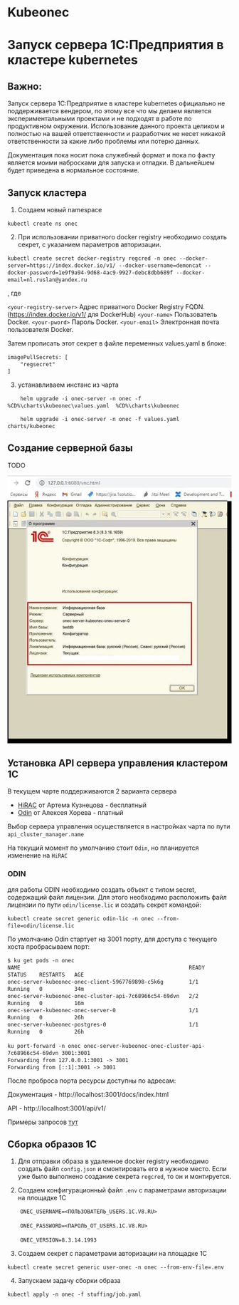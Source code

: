 # Kubeonec

# Запуск сервера 1С:Предприятия в кластере kubernetes

## Важно: 

Запуск сервера 1С:Предприятие в кластере kubernetes официально не поддерживается вендером, по этому все что мы делаем является экспериментальными проектами и не подходят в работе по продуктивном окружении. Использование данного проекта целиком и полностью на вашей ответственности и разработчик не несет никакой ответственности за какие либо проблемы или потерю данных.  

Документация пока носит пока служебный формат и пока по факту является моими набросками для запуска и отладки. В дальнейшем будет приведена в нормальное состояние.

## Запуск кластера


1. Создаем новый namespace

```
kubectl create ns onec
```

2. При использовании приватного docker registry необходимо создать секрет, с указанием параметров авторизации.

```
kubectl create secret docker-registry regcred -n onec --docker-server=https://index.docker.io/v1/ --docker-username=demoncat --docker-password=1e9f9a94-9d68-4ac9-9927-debc8dbb689f --docker-email=nl.ruslan@yandex.ru

```
, где 

`<your-registry-server>` Адрес приватного Docker Registry FQDN. (https://index.docker.io/v1/ для DockerHub)
`<your-name>`  Пользователь Docker.
`<your-pword>` Пароль Docker.
`<your-email>` Электронная почта пользователя Docker.

Затем прописать этот секрет в файле переменных values.yaml в блоке:

```
imagePullSecrets: [
    "regsecret"
]
```

3. устанавливаем инстанс из чарта

```
    helm upgrade -i onec-server -n onec -f %CD%\charts\kubeonec\values.yaml  %CD%\charts\kubeonec
```


```
    helm upgrade -i onec-server -n onec -f values.yaml  charts/kubeonec
```

## Создание серверной базы

TODO

![IMG](images/serverdb.jpg)


## Установка API сервера управления кластером 1C

В текущем чарте поддерживаются 2 варианта сервера

- [HiRAC](https://github.com/arkuznetsov/hirac) от Артема Кузнецова -  бесплатный
- [Odin](Link) от Алексея Хорева - платный

Выбор сервера управления осуществляется в настройках чарта по пути `api_cluster_manager.name`

На текущий момент по умолчанию стоит `Odin`, но планируется изменение на `HiRAC`


### ODIN

для работы ODIN необходимо создать объект с типом secret, содержащий файл лицензии. Для этого необходимо расположить файл лицензии по пути
`odin/license.lic` и создать секрет командой:

```
kubectl create secret generic odin-lic -n onec --from-file=odin/license.lic
```

По умолчанию Odin стартует на 3001 порту, для доступа с текущего хоста пробрасываем порт:

```
$ ku get pods -n onec
NAME                                                     READY   STATUS    RESTARTS   AGE
onec-server-kubeonec-onec-client-5967769898-c5k6g        1/1     Running   0          34m
onec-server-kubeonec-onec-cluster-api-7c68966c54-69dvn   2/2     Running   0          16m
onec-server-kubeonec-onec-server-0                       1/1     Running   0          26h
onec-server-kubeonec-postgres-0                          1/1     Running   0          26h

ku port-forward -n onec onec-server-kubeonec-onec-cluster-api-7c68966c54-69dvn 3001:3001
Forwarding from 127.0.0.1:3001 -> 3001
Forwarding from [::1]:3001 -> 3001
```

После проброса порта ресурсы доступны по адресам:

Документация - http://localhost:3001/docs/index.html

API - http://localhost:3001/api/v1/

Примеры запросов [тут](odin/Readme.md)

## Сборка образов 1С

1. Для отправки образа в удаленное docker registry необходимо создать файл `config.json` и смонтировать его в нужное место.
Если уже было выполнено создание секрета `regcred`, то он и монтируется. 


2. Создаем конфигурационный файл `.env` с параметрами авторизации на площадке 1С

```
    ONEC_USERNAME=<ПОЛЬЗОВАТЕЛЬ_USERS.1C.V8.RU>

    ONEC_PASSWORD=<ПАРОЛЬ_ОТ_USERS.1C.V8.RU>
    
    ONEC_VERSION=8.3.14.1993

```
3. Создаем секрет с параметрами авторизации на площадке 1С

```
kubectl create secret generic user-onec -n onec --from-env-file=.env
```

4. Запускаем задачу сборки образа

```
kubectl apply -n onec -f stuffing/job.yaml
```
